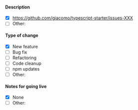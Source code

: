 #### Description
- [X] https://github.com/giacomo/typescript-starter/issues-XXX
- [ ] Other:

#### Type of change
- [X] New feature
- [ ] Bug fix
- [ ] Refactoring
- [ ] Code cleanup
- [ ] npm updates
- [ ] Other:

#### Notes for going live
- [X] None
- [ ] Other:
